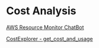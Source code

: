 # Cost Analysis

[AWS Resource Monitor ChatBot](https://github.com/aws-samples/aws-ai-ml-workshop-kr/blob/master/genai/aws-gen-ai-kr/20_applications/15_AWS_Resource_Monitoring_Chatbot/main.ipynb)

[CostExplorer - get_cost_and_usage](https://boto3.amazonaws.com/v1/documentation/api/latest/reference/services/ce/client/get_cost_and_usage.html)
